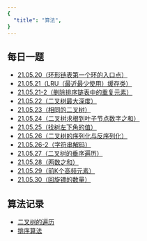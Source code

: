 ```yaml
---
{
  "title": "算法",
}
---
```


## 每日一题
- [21.05.20（环形链表第一个环的入口点）](./每日一题/21-05-20.md) <TagList :list="['环形链表', '双指针']" />
- [21.05.21（LRU（最近最少使用）缓存类）](./每日一题/21-05-21.md) <TagList :list="['LRU', '数组', '哈希表', '链表']" />
- [21.05.21-2（删除排序链表中的重复元素）](./每日一题/21-05-21-2.md) <TagList :list="['哑节点', '链表']" />
- [21.05.22（二叉树最大深度）](./每日一题/21-05-22.md) <TagList :list="['二叉树', '递归']" />
- [21.05.23（相同的二叉树）](./每日一题/21-05-23.md) <TagList :list="['二叉树', '递归']" />
- [21.05.24（二叉树求根到叶子节点数字之和）](./每日一题/21-05-24.md) <TagList :list="['二叉树遍历']" />
- [21.05.25（找树左下角的值）](./每日一题/21-05-25.md) <TagList :list="['二叉树遍历']" />
- [21.05.26（二叉树的序列化与反序列化）](./每日一题/21-05-26.md) <TagList :list="['二叉树遍历', '二叉树序列化']" />
- [21.05.26-2（字符串解码）](./每日一题/21-05-26-2.md) <TagList :list="['栈', '括号匹配']" />
- [21.05.27（二叉树的垂序遍历）](./每日一题/21-05-27.md) <TagList :list="['栈', '括号匹配']" />
- [21.05.28（两数之和）](./每日一题/21-05-28.md) <TagList :list="['哈希表', '双指针']" />
- [21.05.29（前K个高频元素）](./每日一题/21-05-29.md) <TagList :list="['哈希表', '排序', '堆', '前K大']" />
- [21.05.30（回旋镖的数量）](./每日一题/21-05-30.md) <TagList :list="['哈希表', '两点间距离']" />

## 算法记录

- [二叉树的遍历](./算法记录/二叉树的遍历.md)
- [排序算法](./算法记录/排序算法.md)
